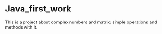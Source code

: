 # Java_first_work
This is a project about complex numbers and matrix: simple operations and methods with it.